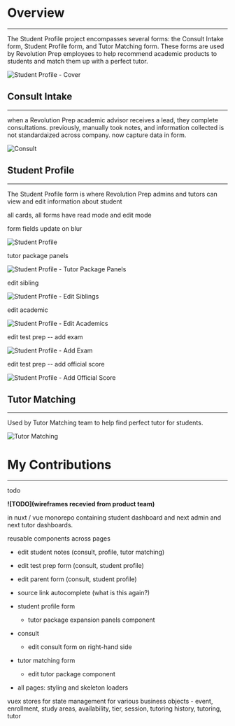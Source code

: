 # **<a style="color: var(--ion-color-dark);" name="overview">Overview</a>**

<hr style="border-bottom: 2px solid var(--ion-color-secondary);" />

The Student Profile project encompasses several forms: the Consult Intake form, Student Profile form, and Tutor Matching form. These forms are used by Revolution Prep employees to help recommend academic products to students and match them up with a perfect tutor.

![Student Profile - Cover](https://beiatrix.s3.us-west-1.amazonaws.com/projects/student-profile/student-profile-cover.gif)

## **<a style="color: var(--ion-color-dark);" name="consult-intake">Consult Intake</a>**

<hr style="border-bottom: 2px solid var(--ion-color-secondary-tint);" />

when a Revolution Prep academic advisor receives a lead, they complete consultations. previously, manually took notes, and information collected is not standardaized across company. now capture data in form.

![Consult](https://beiatrix.s3.us-west-1.amazonaws.com/projects/student-profile/consult.gif)

## **<a style="color: var(--ion-color-dark);" name="student-profile">Student Profile</a>**

<hr style="border-bottom: 2px solid var(--ion-color-secondary-tint);" />

The Student Profile form is where Revolution Prep admins and tutors can view and edit information about student

all cards, all forms have read mode and edit mode

form fields update on blur

![Student Profile](https://beiatrix.s3.us-west-1.amazonaws.com/projects/student-profile/student-profile.gif)

tutor package panels

![Student Profile - Tutor Package Panels](https://beiatrix.s3.us-west-1.amazonaws.com/projects/student-profile/student-profile-tutor-package-panels.gif)

edit sibling

![Student Profile - Edit Siblings](https://beiatrix.s3.us-west-1.amazonaws.com/projects/student-profile/student-profile-edit-siblings.gif)

edit academic

![Student Profile - Edit Academics](https://beiatrix.s3.us-west-1.amazonaws.com/projects/student-profile/student-profile-edit-academics.gif)

edit test prep -- add exam

![Student Profile - Add Exam](https://beiatrix.s3.us-west-1.amazonaws.com/projects/student-profile/student-profile-add-exam.gif)

edit test prep -- add official score

![Student Profile - Add Official Score](https://beiatrix.s3.us-west-1.amazonaws.com/projects/student-profile/student-profile-add-official-score.gif)


## **<a style="color: var(--ion-color-dark);" name="tutor-matching">Tutor Matching</a>**

<hr style="border-bottom: 2px solid var(--ion-color-secondary-tint);" />

Used by Tutor Matching team to help find perfect tutor for students.

![Tutor Matching](https://beiatrix.s3.us-west-1.amazonaws.com/projects/student-profile/tutor-matching.gif)

# **<a style="color: var(--ion-color-dark);" name="my-contributions">My Contributions</a>**

<hr style="border-bottom: 2px solid var(--ion-color-secondary);" />

todo 

**![TODO](wireframes recevied from product team)**

in nuxt / vue monorepo containing student dashboard and next admin and next tutor dashboards.

reusable components across pages
- edit student notes (consult, profile, tutor matching)
- edit test prep form (consult, student profile)
- edit parent form (consult, student profile)
- source link autocomplete (what is this again?)

- student profile form
  - tutor package expansion panels component
- consult 
  - edit consult form on right-hand side
- tutor matching form
  - edit tutor package component
- all pages: styling and skeleton loaders


vuex stores for state management for various business objects - event, enrollment, study areas, availability, tier, session, tutoring history, tutoring, tutor